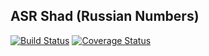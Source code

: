 ## ASR Shad (Russian Numbers)

[![Build Status](https://api.travis-ci.com/shonenkov/asr-shad.svg)](https://travis-ci.com/shonenkov/asr-shad)
[![Coverage Status](https://coveralls.io/repos/github/shonenkov/asr-shad/badge.svg)](https://coveralls.io/github/shonenkov/asr-shad)
